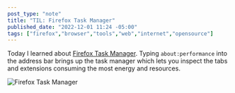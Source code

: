 ```yaml
---
post_type: "note" 
title: "TIL: Firefox Task Manager"
published_date: "2022-12-01 11:24 -05:00"
tags: ["firefox","browser","tools","web","internet","opensource"]
---
```


Today I learned about [Firefox Task Manager](https://support.mozilla.org/en-US/kb/task-manager-tabs-or-extensions-are-slowing-firefox). Typing `about:performance` into the address bar brings up the task manager which lets you inspect the tabs and extensions consuming the most energy and resources. 

![Firefox Task Manager](https://cdn.lqdev.tech/files/images/firefox-task-manager.png)